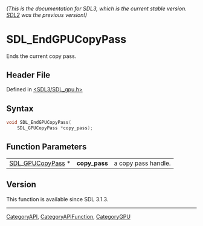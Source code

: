 ###### (This is the documentation for SDL3, which is the current stable version. [SDL2](https://wiki.libsdl.org/SDL2/) was the previous version!)
# SDL_EndGPUCopyPass

Ends the current copy pass.

## Header File

Defined in [<SDL3/SDL_gpu.h>](https://github.com/libsdl-org/SDL/blob/main/include/SDL3/SDL_gpu.h)

## Syntax

```c
void SDL_EndGPUCopyPass(
    SDL_GPUCopyPass *copy_pass);
```

## Function Parameters

|                                      |               |                     |
| ------------------------------------ | ------------- | ------------------- |
| [SDL_GPUCopyPass](SDL_GPUCopyPass) * | **copy_pass** | a copy pass handle. |

## Version

This function is available since SDL 3.1.3.

----
[CategoryAPI](CategoryAPI), [CategoryAPIFunction](CategoryAPIFunction), [CategoryGPU](CategoryGPU)

